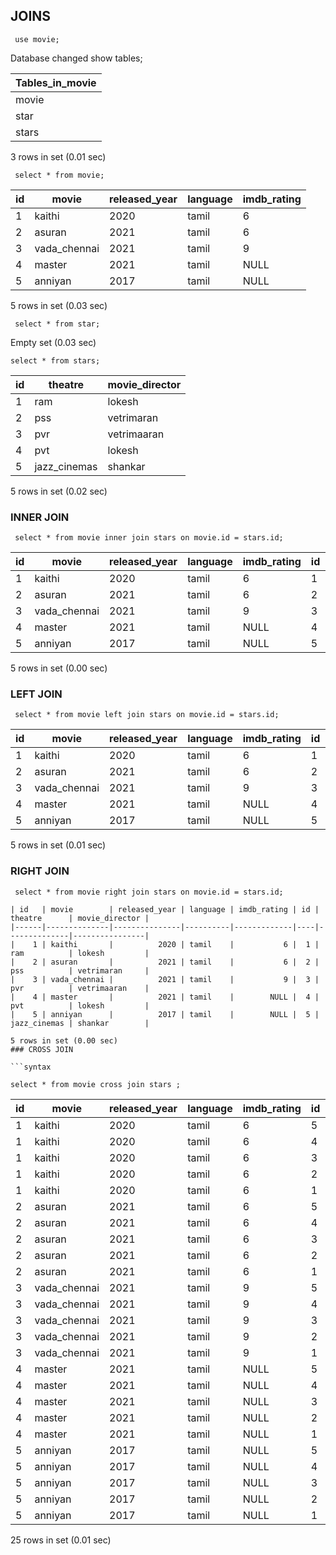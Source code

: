 ## JOINS
```syntax
 use movie;
 ```
Database changed
show tables;

| Tables_in_movie |
|-----------------|
| movie           |
| star            |
| stars           |

3 rows in set (0.01 sec)

```syntax
 select * from movie;
 ```

| id | movie        | released_year | language | imdb_rating |
|----|--------------|---------------|----------|-------------|
|  1 | kaithi       |          2020 | tamil    |           6 |
|  2 | asuran       |          2021 | tamil    |           6 |
|  3 | vada_chennai |          2021 | tamil    |           9 |
|  4 | master       |          2021 | tamil    |        NULL |
|  5 | anniyan      |          2017 | tamil    |        NULL |

5 rows in set (0.03 sec)

```syntax
 select * from star;
 ```
Empty set (0.03 sec)
```syntax
select * from stars;
```

| id | theatre      | movie_director |
|----|--------------|----------------|
|  1 | ram          | lokesh         |
|  2 | pss          | vetrimaran     |
|  3 | pvr          | vetrimaaran    |
|  4 | pvt          | lokesh         |
|  5 | jazz_cinemas | shankar        |

5 rows in set (0.02 sec)
### INNER JOIN
```syntax
 select * from movie inner join stars on movie.id = stars.id;
 ```

| id | movie        | released_year | language | imdb_rating | id | theatre      | movie_director |
|----|--------------|---------------|----------|-------------|----|--------------|----------------|
|  1 | kaithi       |          2020 | tamil    |           6 |  1 | ram          | lokesh         |
|  2 | asuran       |          2021 | tamil    |           6 |  2 | pss          | vetrimaran     |
|  3 | vada_chennai |          2021 | tamil    |           9 |  3 | pvr          | vetrimaaran    |
|  4 | master       |          2021 | tamil    |        NULL |  4 | pvt          | lokesh         |
|  5 | anniyan      |          2017 | tamil    |        NULL |  5 | jazz_cinemas | shankar        |

5 rows in set (0.00 sec)
### LEFT JOIN
```syntax
 select * from movie left join stars on movie.id = stars.id;
 ```

| id | movie        | released_year | language | imdb_rating | id   | theatre      | movie_director |
|----|--------------|---------------|----------|-------------|------|--------------|----------------|
|  1 | kaithi       |          2020 | tamil    |           6 |    1 | ram          | lokesh         |
|  2 | asuran       |          2021 | tamil    |           6 |    2 | pss          | vetrimaran     |
|  3 | vada_chennai |          2021 | tamil    |           9 |    3 | pvr          | vetrimaaran    |
|  4 | master       |          2021 | tamil    |        NULL |    4 | pvt          | lokesh         |
|  5 | anniyan      |          2017 | tamil    |        NULL |    5 | jazz_cinemas | shankar        |

5 rows in set (0.01 sec)
### RIGHT JOIN
```syntax
 select * from movie right join stars on movie.id = stars.id;

| id   | movie        | released_year | language | imdb_rating | id | theatre      | movie_director |
|------|--------------|---------------|----------|-------------|----|--------------|----------------|
|    1 | kaithi       |          2020 | tamil    |           6 |  1 | ram          | lokesh         |
|    2 | asuran       |          2021 | tamil    |           6 |  2 | pss          | vetrimaran     |
|    3 | vada_chennai |          2021 | tamil    |           9 |  3 | pvr          | vetrimaaran    |
|    4 | master       |          2021 | tamil    |        NULL |  4 | pvt          | lokesh         |
|    5 | anniyan      |          2017 | tamil    |        NULL |  5 | jazz_cinemas | shankar        |

5 rows in set (0.00 sec)
### CROSS JOIN

```syntax

select * from movie cross join stars ;
```

| id | movie        | released_year | language | imdb_rating | id | theatre      | movie_director |
|----|--------------|---------------|----------|-------------|----|--------------|----------------|
|  1 | kaithi       |          2020 | tamil    |           6 |  5 | jazz_cinemas | shankar        |
|  1 | kaithi       |          2020 | tamil    |           6 |  4 | pvt          | lokesh         |
|  1 | kaithi       |          2020 | tamil    |           6 |  3 | pvr          | vetrimaaran    |
|  1 | kaithi       |          2020 | tamil    |           6 |  2 | pss          | vetrimaran     |
|  1 | kaithi       |          2020 | tamil    |           6 |  1 | ram          | lokesh         |
|  2 | asuran       |          2021 | tamil    |           6 |  5 | jazz_cinemas | shankar        |
|  2 | asuran       |          2021 | tamil    |           6 |  4 | pvt          | lokesh         |
|  2 | asuran       |          2021 | tamil    |           6 |  3 | pvr          | vetrimaaran    |
|  2 | asuran       |          2021 | tamil    |           6 |  2 | pss          | vetrimaran     |
|  2 | asuran       |          2021 | tamil    |           6 |  1 | ram          | lokesh         |
|  3 | vada_chennai |          2021 | tamil    |           9 |  5 | jazz_cinemas | shankar        |
|  3 | vada_chennai |          2021 | tamil    |           9 |  4 | pvt          | lokesh         |
|  3 | vada_chennai |          2021 | tamil    |           9 |  3 | pvr          | vetrimaaran    |
|  3 | vada_chennai |          2021 | tamil    |           9 |  2 | pss          | vetrimaran     |
|  3 | vada_chennai |          2021 | tamil    |           9 |  1 | ram          | lokesh         |
|  4 | master       |          2021 | tamil    |        NULL |  5 | jazz_cinemas | shankar        |
|  4 | master       |          2021 | tamil    |        NULL |  4 | pvt          | lokesh         |
|  4 | master       |          2021 | tamil    |        NULL |  3 | pvr          | vetrimaaran    |
|  4 | master       |          2021 | tamil    |        NULL |  2 | pss          | vetrimaran     |
|  4 | master       |          2021 | tamil    |        NULL |  1 | ram          | lokesh         |
|  5 | anniyan      |          2017 | tamil    |        NULL |  5 | jazz_cinemas | shankar        |
|  5 | anniyan      |          2017 | tamil    |        NULL |  4 | pvt          | lokesh         |
|  5 | anniyan      |          2017 | tamil    |        NULL |  3 | pvr          | vetrimaaran    |
|  5 | anniyan      |          2017 | tamil    |        NULL |  2 | pss          | vetrimaran     |
|  5 | anniyan      |          2017 | tamil    |        NULL |  1 | ram          | lokesh         |

25 rows in set (0.01 sec)
